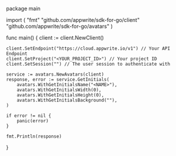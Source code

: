 package main

import (
    "fmt"
    "github.com/appwrite/sdk-for-go/client"
    "github.com/appwrite/sdk-for-go/avatars"
)

func main() {
    client := client.NewClient()

    client.SetEndpoint("https://cloud.appwrite.io/v1") // Your API Endpoint
    client.SetProject("<YOUR_PROJECT_ID>") // Your project ID
    client.SetSession("") // The user session to authenticate with

    service := avatars.NewAvatars(client)
    response, error := service.GetInitials(
        avatars.WithGetInitialsName("<NAME>"),
        avatars.WithGetInitialsWidth(0),
        avatars.WithGetInitialsHeight(0),
        avatars.WithGetInitialsBackground(""),
    )

    if error != nil {
        panic(error)
    }

    fmt.Println(response)
}
